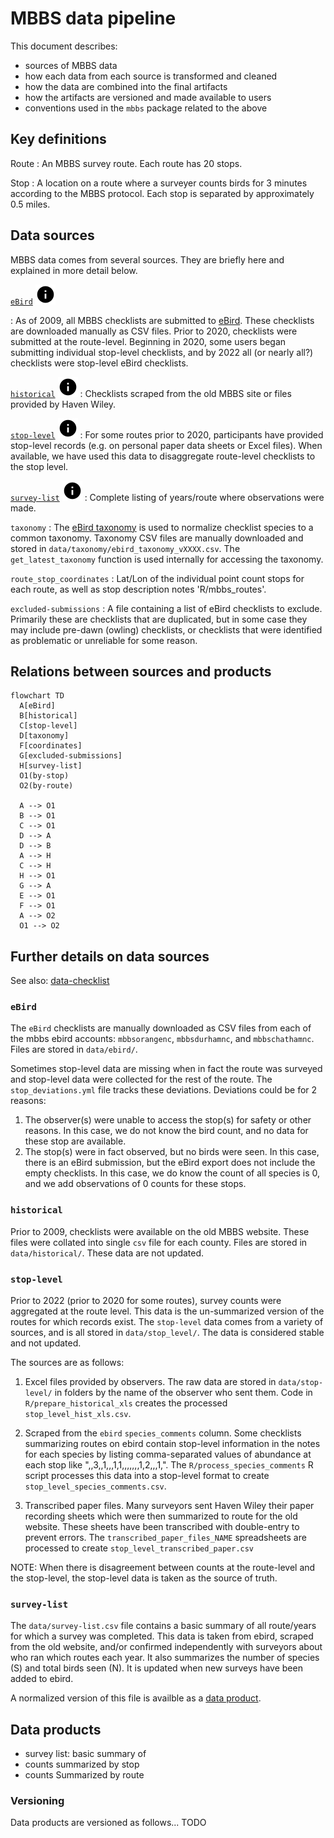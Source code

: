 # MBBS data pipeline

This document describes:

* sources of MBBS data
* how each data from each source is transformed and cleaned
* how the data are combined into the final artifacts
* how the artifacts are versioned and made available to users
* conventions used in the `mbbs` package related to the above

## Key definitions

Route
: An MBBS survey route.
Each route has 20 stops.

Stop
: A location on a route where a surveyer counts birds for 3 minutes
according to the MBBS protocol.
Each stop is separated by approximately 0.5 miles.

## Data sources

MBBS data comes from several sources.
They are briefly here
and explained in more detail below.

[`eBird`](#ebird) [![info on ebird](../resources/img/info-16x16.svg)](#ebird)

: As of 2009, all MBBS checklists are submitted to [eBird](https://ebird.org).
These checklists are downloaded manually as CSV files.
Prior to 2020, checklists were submitted at the route-level. Beginning in 2020, some users began submitting individual stop-level checklists, and by 2022 all (or nearly all?) checklists were stop-level eBird checklists.

[`historical`](#historical) [![info on historical data](../resources/img/info-16x16.svg)](#historical)
: Checklists scraped from the old MBBS site
or files provided by Haven Wiley.

[`stop-level`](#stop-level) [![info on stop-level data](../resources/img/info-16x16.svg)](#stop-level)
: For some routes prior to 2020,
participants have provided stop-level records (e.g. on personal paper data sheets or Excel files).
When available, we have used this data to disaggregate route-level checklists to the stop level.

[`survey-list`](#survey-list) [![info on survey-list data](../resources/img/info-16x16.svg)](#survey-list)
: Complete listing of years/route where observations were made.

`taxonomy`
: The
[eBird taxonomy](https://support.ebird.org/en/support/solutions/articles/48000837816-the-ebird-taxonomy)
is used to normalize checklist species to a common taxonomy.
Taxonomy CSV files are manually downloaded and stored in
`data/taxonomy/ebird_taxonomy_vXXXX.csv`.
The `get_latest_taxonomy` function is used internally for accessing the taxonomy.

`route_stop_coordinates`
: Lat/Lon of the individual point count stops for each route, as well as stop description notes
'R/mbbs_routes'. 

`excluded-submissions`
: A file containing a list of eBird checklists
to exclude. Primarily these are checklists that are duplicated, but in some case they may include pre-dawn (owling) checklists, or checklists that were identified as problematic or unreliable for some reason.

## Relations between sources and products

```mermaid
flowchart TD
  A[eBird]
  B[historical]
  C[stop-level]
  D[taxonomy]
  F[coordinates]
  G[excluded-submissions]
  H[survey-list]
  O1(by-stop)
  O2(by-route)

  A --> O1
  B --> O1
  C --> O1
  D --> A
  D --> B
  A --> H
  C --> H
  H --> O1
  G --> A
  E --> O1
  F --> O1
  A --> O2
  O1 --> O2
```

## Further details on data sources

See also:
[data-checklist](data-checklist.html)

### `eBird`

The `eBird` checklists are manually downloaded
as CSV files
from each of the mbbs ebird accounts:
`mbbsorangenc`,
`mbbsdurhamnc`,
and `mbbschathamnc`.
Files are stored in `data/ebird/`.

Sometimes stop-level data are missing when in fact the route was surveyed
and stop-level data were collected for the rest of the route.
The `stop_deviations.yml` file tracks these deviations.
Deviations could be for 2 reasons:

1. The observer(s) were unable to access the stop(s)
   for safety or other reasons.
   In this case, we do not know the bird count,
   and no data for these stop are available.
2. The stop(s) were in fact observed,
   but no birds were seen.
   In this case, there is an eBird submission,
   but the eBird export does not include the empty checklists.
   In this case, we do know the count of all species is 0,
   and we add observations of 0 counts for these stops.

### `historical`

Prior to 2009,
checklists were available on the old MBBS website.
These files were collated into single `csv` file for each county.
Files are stored in `data/historical/`.
These data are not updated.

### `stop-level`

Prior to 2022 (prior to 2020 for some routes), survey counts were aggregated at the route level.
This data is the un-summarized version of the routes for which records exist.
The `stop-level` data comes from a variety of sources,
and is all stored in
`data/stop_level/`.
The data is considered stable and not updated.

The sources are as follows:

1. Excel files provided by observers.
The raw data are stored in `data/stop-level/`
in folders by the name of the observer who sent them.
Code in `R/prepare_historical_xls`
creates the processed `stop_level_hist_xls.csv`.

2. Scraped from the `ebird` `species_comments` column.
Some checklists summarizing routes
on ebird contain stop-level information in the notes for each species by
listing comma-separated values of abundance at each stop like ",,3,,1,,,1,1,,,,,,,1,2,,,1,". 
The `R/process_species_comments` R script processes this data
into a stop-level format to create `stop_level_species_comments.csv`.

4. Transcribed paper files.
Many surveyors sent Haven Wiley their paper recording sheets
which were then summarized to route for the old website.
These sheets have been transcribed with double-entry to prevent errors.
The `transcribed_paper_files_NAME` spreadsheets
are processed to create `stop_level_transcribed_paper.csv`

NOTE:
When there is disagreement between counts
at the route-level and the stop-level, the stop-level data is taken as the source of truth.

### `survey-list`

The `data/survey-list.csv` file contains a basic summary of all
route/years for which a survey was completed.
This data is taken from ebird, scraped from the old website,
and/or confirmed independently
with surveyors about who ran which routes each year.
It also summarizes the number of species (S) and total birds seen (N).
It is updated when new surveys have been added to ebird.

A normalized version of this file is availble as a [data product](#data-products).

## Data products

* survey list: basic summary of
* counts summarized by stop
* counts Summarized by route

### Versioning

Data products are versioned as follows...
TODO
